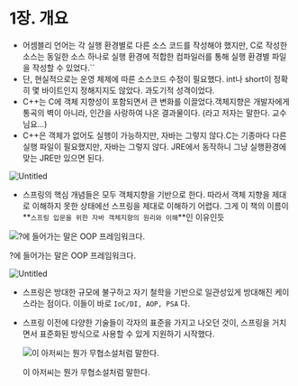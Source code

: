 # 1장. 개요

- 어셈블리 언어는 각 실행 환경별로 다른 소스 코드를 작성해야 했지만, C로 작성한 소스는 동일한 소스 하나로 실행 환경에 적합한 컴파일러를 통해 실행 환경별 파일을 작성할 수 있었다.``
- 단, 현실적으로는 운영 체제에 따른 소스코드 수정이 필요했다. int나 short이 정확히 몇 바이트인지 정해지지도 않았다. 과도기적 성격이었다.
- C++는 C에 객체 지향성이 포함되면서 큰 변화를 이끌었다.객체지향은 개발자에게 통곡의 벽이 아니라, 인간을 사랑하여 나온 결과물이다. (라고 저자는 말한다. 교수님요...)
- C++은 객체가 없어도 실행이 가능하지만, 자바는 그렇지 않다.C는 기종마다 다른 실행 파일이 필요했지만, 자바는 그렇지 않다. JRE에서 동작하니 그냥 실행환경에 맞는 JRE만 있으면 된다.

![Untitled](1%E1%84%8C%E1%85%A1%E1%86%BC%20%E1%84%80%E1%85%A2%E1%84%8B%E1%85%AD%20d82339de517641788f1ffc1a72a84dfc/Untitled.png)

- 스프링의 핵심 개념들은 모두 객체지향을 기반으로 한다. 따라서 객체 지향을 제대로 이해하지 못한 상태에선 스프링을 제대로 이해하기 어렵다. 그게 이 책의 이름이 **`스프링 입문을 위한 자바 객체지향의 원리와 이해`**인 이유인듯

![?에 들어가는 말은 OOP 프레임워크다.](1%E1%84%8C%E1%85%A1%E1%86%BC%20%E1%84%80%E1%85%A2%E1%84%8B%E1%85%AD%20d82339de517641788f1ffc1a72a84dfc/Untitled%201.png)

?에 들어가는 말은 OOP 프레임워크다.

![Untitled](1%E1%84%8C%E1%85%A1%E1%86%BC%20%E1%84%80%E1%85%A2%E1%84%8B%E1%85%AD%20d82339de517641788f1ffc1a72a84dfc/Untitled%202.png)

- 스프링은 방대한 규모에 불구하고 자기 철학을 기반으로 일관성있게 방대해진 케이스라는 점이다. 이들이 바로 `IoC/DI, AOP, PSA` 다.
- 스프링 이전에 다양한 기술들이 각자의 표준을 가지고 나오던 것이, 스프링을 거치면서 표준화된 방식으로 사용할 수 있게 지원하기 시작했다.
    
    ![이 아저씨는 뭔가 무협소설처럼 말한다.](1%E1%84%8C%E1%85%A1%E1%86%BC%20%E1%84%80%E1%85%A2%E1%84%8B%E1%85%AD%20d82339de517641788f1ffc1a72a84dfc/Untitled%203.png)
    
    이 아저씨는 뭔가 무협소설처럼 말한다.